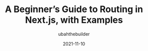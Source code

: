 ---
author: ubahthebuilder
date: 2021-11-10
publisher: sitepointdotcom
tags:
  - guides
  - nextjs
  - routing
target_url: https://www.sitepoint.com/routing-in-next-js-beginner-guide/
title: A Beginner’s Guide to Routing in Next.js, with Examples
---